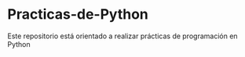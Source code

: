 # Practicas-de-Python
Este repositorio está orientado a realizar prácticas de programación en Python
